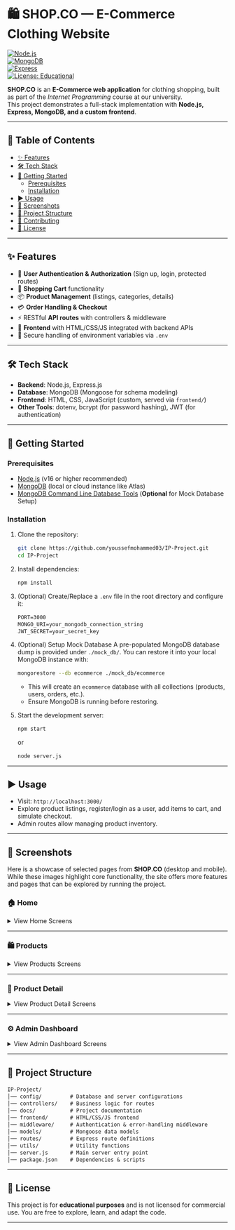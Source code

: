 # 🛍️ SHOP.CO — E-Commerce Clothing Website

[![Node.js](https://img.shields.io/badge/Node.js-16.x-green?logo=node.js)](https://nodejs.org/)  
[![MongoDB](https://img.shields.io/badge/Database-MongoDB-brightgreen?logo=mongodb)](https://www.mongodb.com/)  
[![Express](https://img.shields.io/badge/Framework-Express.js-lightgrey?logo=express)](https://expressjs.com/)  
[![License: Educational](https://img.shields.io/badge/License-Educational-blue)](#-license)  

**SHOP.CO** is an **E-Commerce web application** for clothing shopping, built as part of the *Internet Programming* course at our university.  
This project demonstrates a full-stack implementation with **Node.js, Express, MongoDB, and a custom frontend**.

---

## 📑 Table of Contents

- [✨ Features](#-features)  
- [🛠 Tech Stack](#-tech-stack)  
- [🚀 Getting Started](#-getting-started)  
  - [Prerequisites](#prerequisites)  
  - [Installation](#installation)  
- [▶️ Usage](#️-usage)  
- [📸 Screenshots](#-screenshots)  
- [📂 Project Structure](#-project-structure)  
- [🤝 Contributing](#-contributing)  
- [📜 License](#-license)  

---

## ✨ Features

- 👤 **User Authentication & Authorization** (Sign up, login, protected routes)
- 🛒 **Shopping Cart** functionality
- 📦 **Product Management** (listings, categories, details)
- 💳 **Order Handling & Checkout**
- ⚡ RESTful **API routes** with controllers & middleware
- 🎨 **Frontend** with HTML/CSS/JS integrated with backend APIs
- 🔐 Secure handling of environment variables via `.env`

---

## 🛠 Tech Stack

- **Backend**: Node.js, Express.js  
- **Database**: MongoDB (Mongoose for schema modeling)  
- **Frontend**: HTML, CSS, JavaScript (custom, served via `frontend/`)  
- **Other Tools**: dotenv, bcrypt (for password hashing), JWT (for authentication)  

---

## 🚀 Getting Started

### Prerequisites
- [Node.js](https://nodejs.org/) (v16 or higher recommended)  
- [MongoDB](https://www.mongodb.com/try/download/community) (local or cloud instance like Atlas) 
- [MongoDB Command Line Database Tools](https://www.mongodb.com/try/download/database-tools) (**Optional** for Mock Database Setup)

### Installation

1. Clone the repository:
   
   ```bash
   git clone https://github.com/youssefmohammed03/IP-Project.git
   cd IP-Project
   ```

2. Install dependencies:

   ```bash
   npm install
   ```

3. (Optional) Create/Replace a `.env` file in the root directory and configure it:

   ```env
   PORT=3000
   MONGO_URI=your_mongodb_connection_string
   JWT_SECRET=your_secret_key
   ```

4. (Optional) Setup Mock Database
   A pre-populated MongoDB database dump is provided under `./mock_db/`.
   You can restore it into your local MongoDB instance with:

   ```bash
   mongorestore --db ecommerce ./mock_db/ecommerce
   ```

   * This will create an `ecommerce` database with all collections (products, users, orders, etc.).
   * Ensure MongoDB is running before restoring.

5. Start the development server:

   ```bash
   npm start
   ```

   or

   ```bash
   node server.js
   ```

---

## ▶️ Usage

* Visit: `http://localhost:3000/`
* Explore product listings, register/login as a user, add items to cart, and simulate checkout.
* Admin routes allow managing product inventory.

---

## 📸 Screenshots

Here is a showcase of selected pages from **SHOP.CO** (desktop and mobile). While these images highlight core functionality, the site offers more features and pages that can be explored by running the project.

### 🏠 Home
<details>
  <summary>View Home Screens</summary>
  <table>
    <tr>
      <td><img src="docs/screenshots/home.png" width="400"/></td>
      <td><img src="docs/screenshots/home_mobile.png" width="200"/></td>
    </tr>
  </table>
</details>

---

### 🛍 Products
<details>
  <summary>View Products Screens</summary>
  <table>
    <tr>
      <td><img src="docs/screenshots/products.png" width="400"/></td>
      <td><img src="docs/screenshots/products_mobile.png" width="200"/></td>
    </tr>
  </table>
</details>

---

### 👕 Product Detail
<details>
  <summary>View Product Detail Screens</summary>
  <table>
    <tr>
      <td><img src="docs/screenshots/product.png" width="400"/></td>
      <td><img src="docs/screenshots/product_mobile.png" width="200"/></td>
    </tr>
  </table>
</details>

---

### ⚙️ Admin Dashboard
<details>
  <summary>View Admin Dashboard Screens</summary>
  <table>
    <tr>
      <td><img src="docs/screenshots/admin.png" width="400"/></td>
      <td><img src="docs/screenshots/admin_mobile.png" width="200"/></td>
    </tr>
  </table>
</details>

---

## 📂 Project Structure

```
IP-Project/
│── config/         # Database and server configurations
│── controllers/    # Business logic for routes
│── docs/           # Project documentation
│── frontend/       # HTML/CSS/JS frontend
│── middleware/     # Authentication & error-handling middleware
│── models/         # Mongoose data models
│── routes/         # Express route definitions
│── utils/          # Utility functions
│── server.js       # Main server entry point
│── package.json    # Dependencies & scripts
```

---

## 📜 License

This project is for **educational purposes** and is not licensed for commercial use.
You are free to explore, learn, and adapt the code.

---
